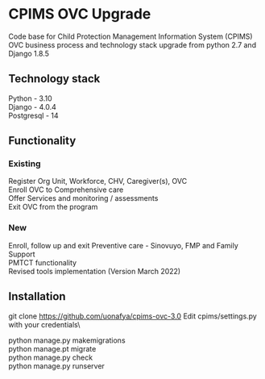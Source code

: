 # CPIMS OVC Upgrade

Code base for Child Protection Management Information System (CPIMS) OVC business process and technology stack upgrade from python 2.7 and Django 1.8.5

## Technology stack
Python - 3.10\
Django - 4.0.4\
Postgresql - 14


## Functionality
### Existing
Register Org Unit, Workforce, CHV, Caregiver(s), OVC\
Enroll OVC to Comprehensive care\
Offer Services and monitoring / assessments\
Exit OVC from the program

### New
Enroll, follow up and exit Preventive care - Sinovuyo, FMP and Family Support\
PMTCT functionality\
Revised tools implementation (Version March 2022)

## Installation

git clone https://github.com/uonafya/cpims-ovc-3.0 
Edit cpims/settings.py with your credentials\

python manage.py makemigrations\
python manage.pt migrate\
python manage.py check\
python manage.py runserver
